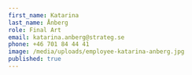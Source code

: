 ```yaml
---
first_name: Katarina
last_name: Ånberg
role: Final Art
email: katarina.anberg@strateg.se
phone: +46 701 84 44 41
image: /media/uploads/employee-katarina-anberg.jpg
published: true
---
```

